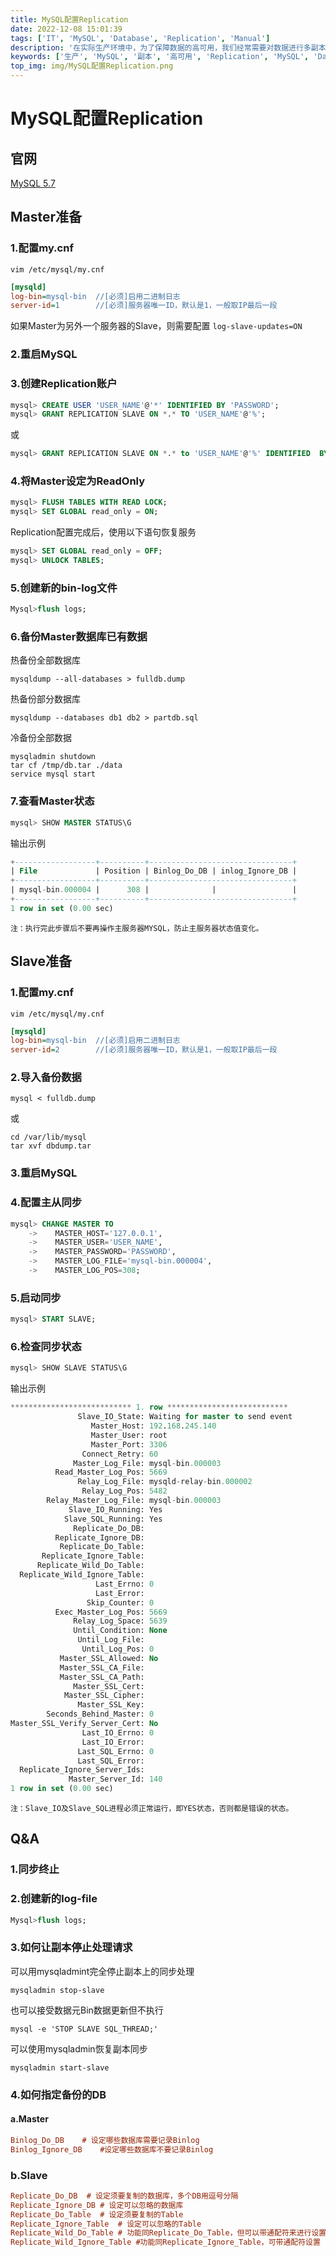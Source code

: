 ```yaml
---
title: MySQL配置Replication
date: 2022-12-08 15:01:39
tags: ['IT', 'MySQL', 'Database', 'Replication', 'Manual']
description: '在实际生产环境中，为了保障数据的高可用，我们经常需要对数据进行多副本部署。如果你在使用MySQL，那么Replication将帮你实现这个需求。'
keywords: ['生产', 'MySQL', '副本', '高可用', 'Replication', 'MySQL', 'Database', 'DB']
top_img: img/MySQL配置Replication.png
---
```

# MySQL配置Replication
## 官网
[MySQL 5.7](https://dev.mysql.com/doc/refman/5.7/en/replication.html)

## Master准备
### 1.配置my.cnf
``` SHELL
vim /etc/mysql/my.cnf
```
``` ini
[mysqld]
log-bin=mysql-bin  //[必须]启用二进制日志
server-id=1        //[必须]服务器唯一ID，默认是1，一般取IP最后一段
```
如果Master为另外一个服务器的Slave，则需要配置 `log-slave-updates=ON`

### 2.重启MySQL
### 3.创建Replication账户
``` SQL
mysql> CREATE USER 'USER_NAME'@'*' IDENTIFIED BY 'PASSWORD';
mysql> GRANT REPLICATION SLAVE ON *.* TO 'USER_NAME'@'%';
```
或
``` SQL
mysql> GRANT REPLICATION SLAVE ON *.* to 'USER_NAME'@'%' IDENTIFIED  BY 'PASSWORD';
```
 
### 4.将Master设定为ReadOnly
``` SQL
mysql> FLUSH TABLES WITH READ LOCK;
mysql> SET GLOBAL read_only = ON;
```
 
Replication配置完成后，使用以下语句恢复服务
``` SQL
mysql> SET GLOBAL read_only = OFF;
mysql> UNLOCK TABLES;
```

### 5.创建新的bin-log文件
``` SQL
Mysql>flush logs;
```
 
### 6.备份Master数据库已有数据
热备份全部数据库
``` shell
mysqldump --all-databases > fulldb.dump
```
 
热备份部分数据库
``` shell
mysqldump --databases db1 db2 > partdb.sql
```
 
冷备份全部数据
``` shell
mysqladmin shutdown
tar cf /tmp/db.tar ./data
service mysql start
```
 
### 7.查看Master状态
``` SQL
mysql> SHOW MASTER STATUS\G
```
 
输出示例
``` SQL
+------------------+----------+--------------------------------+
| File             | Position | Binlog_Do_DB | inlog_Ignore_DB |
+------------------+----------+--------------------------------+
| mysql-bin.000004 |      308 |              |                 |
+------------------+----------+--------------------------------+
1 row in set (0.00 sec)
```

`注：执行完此步骤后不要再操作主服务器MYSQL，防止主服务器状态值变化。`



## Slave准备
### 1.配置my.cnf
``` SHELL
vim /etc/mysql/my.cnf
```
``` INI
[mysqld]
log-bin=mysql-bin  //[必须]启用二进制日志
server-id=2        //[必须]服务器唯一ID，默认是1，一般取IP最后一段
```

### 2.导入备份数据
``` SHELL
mysql < fulldb.dump
```
 
或
``` SHELL
cd /var/lib/mysql
tar xvf dbdump.tar
```
### 3.重启MySQL
### 4.配置主从同步
``` SQL
mysql> CHANGE MASTER TO
    ->    MASTER_HOST='127.0.0.1',
    ->    MASTER_USER='USER_NAME',
    ->    MASTER_PASSWORD='PASSWORD',
    ->    MASTER_LOG_FILE='mysql-bin.000004',
    ->    MASTER_LOG_POS=308;
```

### 5.启动同步
``` SQL
mysql> START SLAVE;
```
### 6.检查同步状态
``` SQL
mysql> SHOW SLAVE STATUS\G
```

输出示例
``` SQL
*************************** 1. row ***************************
               Slave_IO_State: Waiting for master to send event
                  Master_Host: 192.168.245.140
                  Master_User: root
                  Master_Port: 3306
                Connect_Retry: 60
              Master_Log_File: mysql-bin.000003
          Read_Master_Log_Pos: 5669
               Relay_Log_File: mysqld-relay-bin.000002
                Relay_Log_Pos: 5482
        Relay_Master_Log_File: mysql-bin.000003
             Slave_IO_Running: Yes
            Slave_SQL_Running: Yes
              Replicate_Do_DB: 
          Replicate_Ignore_DB: 
           Replicate_Do_Table: 
       Replicate_Ignore_Table: 
      Replicate_Wild_Do_Table: 
  Replicate_Wild_Ignore_Table: 
                   Last_Errno: 0
                   Last_Error: 
                 Skip_Counter: 0
          Exec_Master_Log_Pos: 5669
              Relay_Log_Space: 5639
              Until_Condition: None
               Until_Log_File: 
                Until_Log_Pos: 0
           Master_SSL_Allowed: No
           Master_SSL_CA_File: 
           Master_SSL_CA_Path: 
              Master_SSL_Cert: 
            Master_SSL_Cipher: 
               Master_SSL_Key: 
        Seconds_Behind_Master: 0
Master_SSL_Verify_Server_Cert: No
                Last_IO_Errno: 0
                Last_IO_Error: 
               Last_SQL_Errno: 0
               Last_SQL_Error: 
  Replicate_Ignore_Server_Ids: 
             Master_Server_Id: 140
1 row in set (0.00 sec)
```
`注：Slave_IO及Slave_SQL进程必须正常运行，即YES状态，否则都是错误的状态。`



## Q&A
### 1.同步终止
### 2.创建新的log-file
``` SQL
Mysql>flush logs;
```
 
### 3.如何让副本停止处理请求
可以用mysqladmint完全停止副本上的同步处理
``` SHELL
mysqladmin stop-slave
```
 
也可以接受数据元Bin数据更新但不执行
``` SHELL
mysql -e 'STOP SLAVE SQL_THREAD;'
```
 
可以使用mysqladmin恢复副本同步
``` SHELL
mysqladmin start-slave
```
 
### 4.如何指定备份的DB
#### a.Master
``` INI
Binlog_Do_DB	# 设定哪些数据库需要记录Binlog
Binlog_Ignore_DB	#设定哪些数据库不要记录Binlog
```
### b.Slave
``` INI
Replicate_Do_DB	 # 设定须要复制的数据库，多个DB用逗号分隔
Replicate_Ignore_DB	# 设定可以忽略的数据库
Replicate_Do_Table	# 设定须要复制的Table
Replicate_Ignore_Table	# 设定可以忽略的Table
Replicate_Wild_Do_Table	# 功能同Replicate_Do_Table，但可以带通配符来进行设置
Replicate_Wild_Ignore_Table	#功能同Replicate_Ignore_Table，可带通配符设置
```